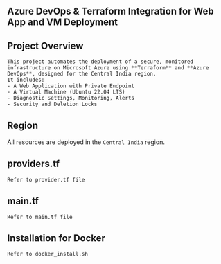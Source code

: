 ## Azure DevOps & Terraform Integration for Web App and VM Deployment
## Project Overview
```
This project automates the deployment of a secure, monitored infrastructure on Microsoft Azure using **Terraform** and **Azure DevOps**, designed for the Central India region.
It includes:
- A Web Application with Private Endpoint
- A Virtual Machine (Ubuntu 22.04 LTS)
- Diagnostic Settings, Monitoring, Alerts
- Security and Deletion Locks
```
## Region
All resources are deployed in the `Central India` region.
## providers.tf
```
Refer to provider.tf file
```
## main.tf
```
Refer to main.tf file
```
## Installation for Docker
```
Refer to docker_install.sh
```
